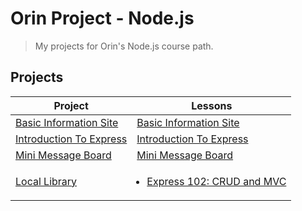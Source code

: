 # Orin Project - Node.js

> My projects for Orin's Node.js course path.

## Projects


| Project                                              | Lessons                                                                                                                                         |
| ---------------------------------------------------- | ----------------------------------------------------------------------------------------------------------------------------------------------- |
| [Basic Information Site](./basic-informational-site) | [Basic Information Site](https://www.theodinproject.com/lessons/nodejs-basic-informational-site)                                                |
| [Introduction To Express](./introduction-to-express) | [Introduction To Express](https://www.theodinproject.com/lessons/nodejs-introduction-to-express)                                                |
| [Mini Message Board](./mini-message-board)           | [Mini Message Board](https://www.theodinproject.com/lessons/nodejs-mini-message-board)                                                          |
| [Local Library](./local-library)                     | <ul style="padding-left: 1em"><li>[Express 102: CRUD and MVC](https://www.theodinproject.com/lessons/nodejs-express-102-crud-and-mvc)</li></ul> |
